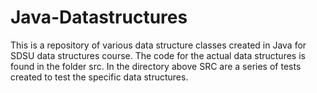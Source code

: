 # Java-Datastructures

This is a repository of various data structure classes created in Java for SDSU data structures course. The code for the actual data structures is found in the folder src.
In the directory above SRC are a series of tests created to test the specific data structures. 
